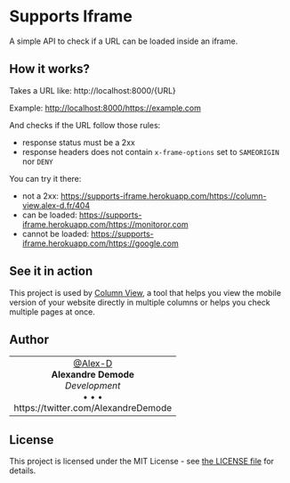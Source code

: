# Supports Iframe

A simple API to check if a URL can be loaded inside an iframe.


## How it works?

Takes a URL like: http://localhost:8000/{URL}

Example: <http://localhost:8000/https://example.com>

And checks if the URL follow those rules:

- response status must be a 2xx
- response headers does not contain `x-frame-options` set to `SAMEORIGIN` nor `DENY`

You can try it there:

- not a 2xx: <https://supports-iframe.herokuapp.com/https://column-view.alex-d.fr/404>
- can be loaded: <https://supports-iframe.herokuapp.com/https://monitoror.com>
- cannot be loaded: <https://supports-iframe.herokuapp.com/https://google.com>


## See it in action

This project is used by [Column View](https://column-view.com), a tool that helps you view the mobile version of your website directly in multiple columns or helps you check multiple pages at once.


## Author

<table>
<tbody>
  <tr width="100%">
    <td align="center" width="100%">
      <a href="https://github.com/Alex-D">
        <img src="https://avatars2.githubusercontent.com/u/426843?s=150&v=4" alt=""><br>
        @Alex-D
      </a> <br>
      <strong>Alexandre Demode</strong><br>
      <em>Development</em><br>
      &bull; &bull; &bull;<br>
      https://twitter.com/AlexandreDemode
    </td>
  </tr>
</tbody>
</table>


## License

This project is licensed under the MIT License - see [the LICENSE file](LICENSE) for details.
